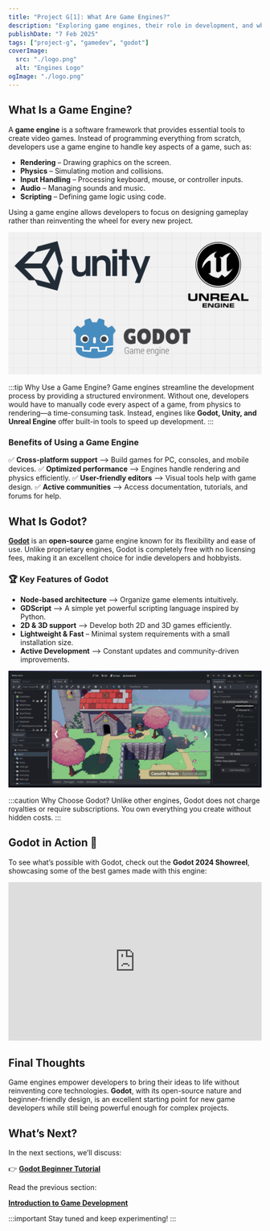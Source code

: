 ```yaml
---
title: "Project G[1]: What Are Game Engines?"
description: "Exploring game engines, their role in development, and why Godot is a great choice."
publishDate: "7 Feb 2025"
tags: ["project-g", "gamedev", "godot"]
coverImage:
  src: "./logo.png"
  alt: "Engines Logo"
ogImage: "./logo.png"
---
```


## What Is a Game Engine?

A **game engine** is a software framework that provides essential tools to create video games. Instead of programming everything from scratch, developers use a game engine to handle key aspects of a game, such as:

- **Rendering** – Drawing graphics on the screen.
- **Physics** – Simulating motion and collisions.
- **Input Handling** – Processing keyboard, mouse, or controller inputs.
- **Audio** – Managing sounds and music.
- **Scripting** – Defining game logic using code.

Using a game engine allows developers to focus on designing gameplay rather than reinventing the wheel for every new project.

![1](./1.png)

:::tip Why Use a Game Engine?
Game engines streamline the development process by providing a structured environment. Without one, developers would have to manually code every aspect of a game, from physics to rendering—a time-consuming task. Instead, engines like **Godot, Unity, and Unreal Engine** offer built-in tools to speed up development.
:::

### Benefits of Using a Game Engine

✅ **Cross-platform support** –> Build games for PC, consoles, and mobile devices.
✅ **Optimized performance** –> Engines handle rendering and physics efficiently.
✅ **User-friendly editors** –> Visual tools help with game design.
✅ **Active communities** –> Access documentation, tutorials, and forums for help.

## What Is Godot?

[**Godot**](https://godotengine.org/) is an **open-source** game engine known for its flexibility and ease of use. Unlike proprietary engines, Godot is completely free with no licensing fees, making it an excellent choice for indie developers and hobbyists.

### 🏆 Key Features of Godot

- **Node-based architecture** –> Organize game elements intuitively.
- **GDScript** –> A simple yet powerful scripting language inspired by Python.
- **2D & 3D support** –> Develop both 2D and 3D games efficiently.
- **Lightweight & Fast** – Minimal system requirements with a small installation size.
- **Active Development** –> Constant updates and community-driven improvements.

![2](./2.png)

:::caution Why Choose Godot?
Unlike other engines, Godot does not charge royalties or require subscriptions. You own everything you create without hidden costs.
:::

## Godot in Action 🎥

To see what’s possible with Godot, check out the **Godot 2024 Showreel**, showcasing some of the best games made with this engine:

<iframe 
    src="https://www.youtube.com/embed/n1Lon_Q2T18" 
    title="Godot 2024 Showreel" 
    frameborder="0" 
    allow="accelerometer; autoplay; clipboard-write; encrypted-media; gyroscope; picture-in-picture" 
    allowfullscreen 
    width="100%" 
    height="315">
</iframe>

## Final Thoughts

Game engines empower developers to bring their ideas to life without reinventing core technologies. **Godot**, with its open-source nature and beginner-friendly design, is an excellent starting point for new game developers while still being powerful enough for complex projects.

## What’s Next?

In the next sections, we’ll discuss:

👉 [**Godot Beginner Tutorial**](https://artecs.org/)

Read the previous section:

[**Introduction to Game Development**](https://artecs.org/)

:::important
Stay tuned and keep experimenting!
:::
